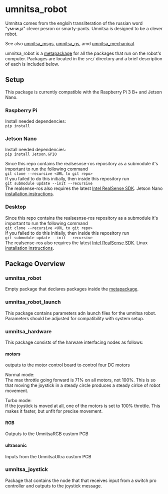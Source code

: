 # umnitsa_robot
Umnitsa comes from the englsih transliteration of the russian word "умница" clever pesron or smarty-pants.
Umnitsa is designed to be a clever robot.  
  
See also [umnitsa_msgs](https://github.com/betaBison/umnitsa_msgs), [umnitsa_gs](https://github.com/betaBison/umnitsa_gs), amd [umnitsa_mechanical](https://github.com/betaBison/umnitsa_mechanical).
  
umnitsa_robot is a [metapackage](http://wiki.ros.org/catkin/package.xml#Metapackages) for all the packages that run on the robot's computer. Packages are located in the `src/` directory and a brief description of each is included below.

## Setup
This package is currently compatible with the Raspberry Pi 3 B+ and Jetson Nano.
   
### Raspberry Pi
Install needed dependencies:  
`pip install`

### Jetson Nano
Install needed dependencies:  
`pip install Jetson.GPIO`

Since this repo contains the realsesnse-ros repository as a submodule it's important to run the following command  
`git clone --recursive <URL to git repo>`  
If you failed to do this initially, then inside this repository run  
`git submodule update --init --recursive`  
The realsense-ros also requires the latest [Intel RealSense SDK](https://github.com/IntelRealSense/librealsense/releases). Jetson Nano [installation instructions](https://github.com/JetsonHacksNano/installLibrealsense).

### Desktop
Since this repo contains the realsesnse-ros repository as a submodule it's important to run the following command  
`git clone --recursive <URL to git repo>`  
If you failed to do this initially, then inside this repository run  
`git submodule update --init --recursive`  
The realsense-ros also requires the latest [Intel RealSense SDK](https://github.com/IntelRealSense/librealsense/releases). Linux [installation instructions](https://github.com/IntelRealSense/librealsense/blob/master/doc/distribution_linux.md).


## Package Overview
### umnitsa_robot
Empty package that declares packages inside the [metapackage](http://wiki.ros.org/catkin/package.xml#Metapackages).

### umnitsa_robot_launch
This package contains parameters adn launch files for the umnitsa robot. Parameters should be adjusted for compatibility with system setup.

### umnitsa_hardware
This package consists of the harware interfacing nodes as follows:
#### motors
outputs to the motor control board to control four DC motors  

Normal mode:  
The max throttle going forward is 71% on all motors, not 100%. This is so that moving the joystick in a steady
circle produces a steady cirlce of robot movement.  

Turbo mode:  
If the joystick is moved at all, one of the motors is set to 100% throttle. This makes it faster, but unfit for precise movement.

#### RGB
Outputs to the UmnitsaRGB custom PCB  

#### ultrasonic
Inputs from the UmnitsaUltra custom PCB

### umnitsa_joystick
Package that contains the node that that receives input from a switch pro controller and outputs to the joystick message.
